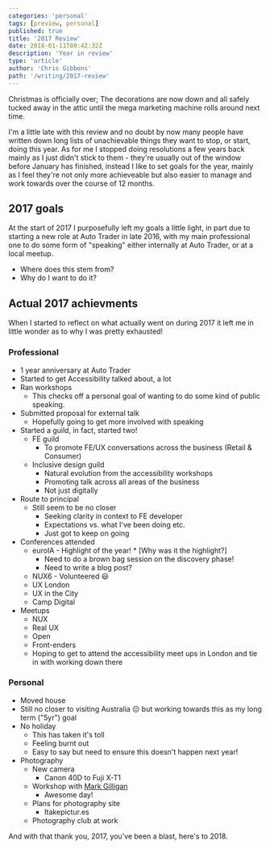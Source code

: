 ```yaml
---
categories: 'personal'
tags: [preview, personal]
published: true
title: '2017 Review'
date: 2018-01-11T09:42:32Z
description: 'Year in review'
type: 'article'
author: 'Chris Gibbons'
path: '/writing/2017-review'
---
```


Christmas is officially over; The decorations are now down and all safely tucked away in the attic until the mega marketing machine rolls around next time.

I'm a little late with this review and no doubt by now many people have written down long lists of unachievable things they want to stop, or start, doing this year. As for me I stopped doing resolutions a few years back mainly as I just didn't stick to them - they're usually out of the window before January has finished, instead I like to set goals for the year, mainly as I feel they're not only more achieveable but also easier to manage and work towards over the course of 12 months.

## 2017 goals

At the start of 2017 I purposefully left my goals a little light, in part due to starting a new role at Auto Trader in late 2016, with my main professional one to do some form of "speaking" either internally at Auto Trader, or at a local meetup.

- Where does this stem from?
- Why do I want to do it?

## Actual 2017 achievments

When I started to reflect on what actually went on during 2017 it left me in little wonder as to why I was pretty exhausted!

### Professional

- 1 year anniversary at Auto Trader
- Started to get Accessibility talked about, a lot
- Ran workshops
  - This checks off a personal goal of wanting to do some kind of public speaking.
- Submitted proposal for external talk
  - Hopefully going to get more involved with speaking
- Started a guild, in fact, started two!
  - FE guild
    - To promote FE/UX conversations across the business (Retail & Consumer)
  - Inclusive design guild
    - Natural evolution from the accessibility workshops
    - Promoting talk across all areas of the business
    - Not just digitally
- Route to principal
  - Still seem to be no closer
    - Seeking clarity in context to FE developer
    - Expectations vs. what I've been doing etc.
    - Just got to keep on going
- Conferences attended
  - euroIA - Highlight of the year! \* [Why was it the highlight?]
    - Need to do a brown bag session on the discovery phase!
    - Need to write a blog post?
  - NUX6 - Volunteered 😃
  - UX London
  - UX in the City
  - Camp Digital
- Meetups
  - NUX
  - Real UX
  - Open
  - Front-enders
  - Hoping to get to attend the accessibility meet ups in London and tie in with working down there

### Personal

- Moved house
- Still no closer to visiting Australia 😔 but working towards this as my long term ("5yr") goal
- No holiday
  - This has taken it's toll
  - Feeling burnt out
  - Easy to say but need to ensure this doesn't happen next year!
- Photography
  - New camera
    - Canon 40D to Fuji X-T1
  - Workshop with [Mark Gilligan](https://www.wastwaterphotography.co.uk)
    - Awesome day!
  - Plans for photography site
    - Itakepictur.es
  - Photography club at work

And with that thank you, 2017, you've been a blast, here's to 2018.
